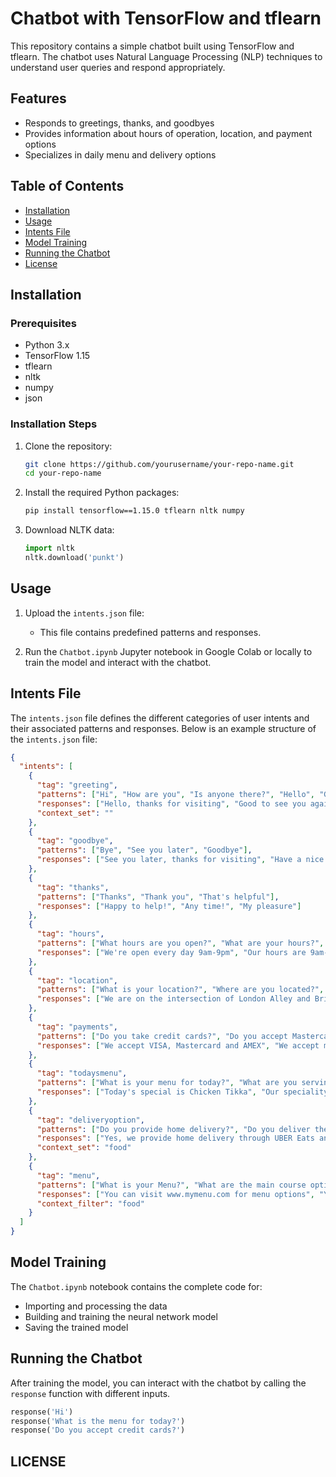 # Chatbot with TensorFlow and tflearn

This repository contains a simple chatbot built using TensorFlow and tflearn. The chatbot uses Natural Language Processing (NLP) techniques to understand user queries and respond appropriately.

## Features

- Responds to greetings, thanks, and goodbyes
- Provides information about hours of operation, location, and payment options
- Specializes in daily menu and delivery options

## Table of Contents

- [Installation](#installation)
- [Usage](#usage)
- [Intents File](#intents-file)
- [Model Training](#model-training)
- [Running the Chatbot](#running-the-chatbot)
- [License](#license)

## Installation

### Prerequisites

- Python 3.x
- TensorFlow 1.15
- tflearn
- nltk
- numpy
- json

### Installation Steps

1. Clone the repository:

    ```bash
    git clone https://github.com/yourusername/your-repo-name.git
    cd your-repo-name
    ```

2. Install the required Python packages:

    ```bash
    pip install tensorflow==1.15.0 tflearn nltk numpy
    ```

3. Download NLTK data:

    ```python
    import nltk
    nltk.download('punkt')
    ```

## Usage

1. Upload the `intents.json` file:

    - This file contains predefined patterns and responses.

2. Run the `Chatbot.ipynb` Jupyter notebook in Google Colab or locally to train the model and interact with the chatbot.

## Intents File

The `intents.json` file defines the different categories of user intents and their associated patterns and responses. Below is an example structure of the `intents.json` file:

```json
{
  "intents": [
    {
      "tag": "greeting",
      "patterns": ["Hi", "How are you", "Is anyone there?", "Hello", "Good day"],
      "responses": ["Hello, thanks for visiting", "Good to see you again", "Hi there, how can I help?"],
      "context_set": ""
    },
    {
      "tag": "goodbye",
      "patterns": ["Bye", "See you later", "Goodbye"],
      "responses": ["See you later, thanks for visiting", "Have a nice day", "Bye! Come back again soon."]
    },
    {
      "tag": "thanks",
      "patterns": ["Thanks", "Thank you", "That's helpful"],
      "responses": ["Happy to help!", "Any time!", "My pleasure"]
    },
    {
      "tag": "hours",
      "patterns": ["What hours are you open?", "What are your hours?", "When are you open?"],
      "responses": ["We're open every day 9am-9pm", "Our hours are 9am-9pm every day"]
    },
    {
      "tag": "location",
      "patterns": ["What is your location?", "Where are you located?", "What is your address?", "Where is your restaurant situated?"],
      "responses": ["We are on the intersection of London Alley and Bridge Avenue.", "We are situated at the intersection of London Alley and Bridge Avenue", "Our Address is: 1000 Bridge Avenue, London EC3N 4AJ, UK"]
    },
    {
      "tag": "payments",
      "patterns": ["Do you take credit cards?", "Do you accept Mastercard?", "Are you cash only?"],
      "responses": ["We accept VISA, Mastercard and AMEX", "We accept most major credit cards"]
    },
    {
      "tag": "todaysmenu",
      "patterns": ["What is your menu for today?", "What are you serving today?", "What is today's special?"],
      "responses": ["Today's special is Chicken Tikka", "Our speciality for today is Chicken Tikka"]
    },
    {
      "tag": "deliveryoption",
      "patterns": ["Do you provide home delivery?", "Do you deliver the food?", "What are the home delivery options?"],
      "responses": ["Yes, we provide home delivery through UBER Eats and Zomato", "We have home delivery options through UBER Eats and Zomato"],
      "context_set": "food"
    },
    {
      "tag": "menu",
      "patterns": ["What is your Menu?", "What are the main course options?", "Can you tell me the most delicious dish from the menu?", "What is the today's special?"],
      "responses": ["You can visit www.mymenu.com for menu options", "You can check out the food menu at www.mymenu.com", "You can check various delicacies given in the food menu at www.mymenu.com"],
      "context_filter": "food"
    }
  ]
}
```
## Model Training

The `Chatbot.ipynb` notebook contains the complete code for:

- Importing and processing the data
- Building and training the neural network model
- Saving the trained model

## Running the Chatbot

After training the model, you can interact with the chatbot by calling the `response` function with different inputs.

```python
response('Hi')
response('What is the menu for today?')
response('Do you accept credit cards?')
```

## LICENSE


